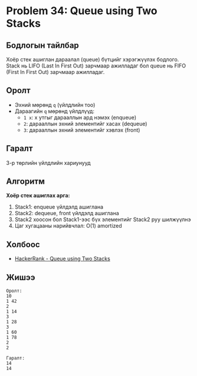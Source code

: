 # Problem 34: Queue using Two Stacks 
## Бодлогын тайлбар

Хоёр стек ашиглан дараалал (queue) бүтцийг хэрэгжүүлэх бодлого. Stack нь LIFO (Last In First Out) зарчмаар ажилладаг бол queue нь FIFO (First In First Out) зарчмаар ажилладаг.

## Оролт

- Эхний мөрөнд `q` (үйлдлийн тоо)
- Дараагийн `q` мөрөнд үйлдлүүд:
  - `1 x`: x утгыг дарааллын ард нэмэх (enqueue)
  - `2`: дарааллын эхний элементийг хасах (dequeue)
  - `3`: дарааллын эхний элементийг хэвлэх (front)

## Гаралт

3-р төрлийн үйлдлийн хариунууд

## Алгоритм

**Хоёр стек ашиглах арга:**

1. Stack1: enqueue үйлдэлд ашиглана
2. Stack2: dequeue, front үйлдэлд ашиглана
3. Stack2 хоосон бол Stack1-ээс бүх элементийг Stack2 руу шилжүүлнэ
4. Цаг хугацааны нарийвчлал: O(1) amortized

## Холбоос

- [HackerRank - Queue using Two Stacks](https://www.hackerrank.com/challenges/queue-using-two-stacks)

## Жишээ

```
Оролт:
10
1 42
2
1 14
3
1 28
3
1 60
1 78
2
2

Гаралт:
14
14
```